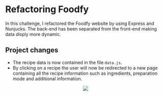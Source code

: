 # Refactoring Foodfy

In this challenge, I refactored the Foodfy website by using Express and Nunjucks.
The back-end has been separated from the front-end making data disply more dynamic.

## Project changes

- The recipe data is now contained in the file `data.js`.
- By clicking on a recipe the user will now be redirected to a new page containing all the recipe information such as ingredients, preparation mode and additional information.

<div align="center">
  <img src="https://rocketseat-cdn.s3-sa-east-1.amazonaws.com/mockup-detalhe-receita.png" />
</div>